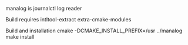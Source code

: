 manalog is journalctl log reader

Build requires
intltool-extract
extra-cmake-modules

Build and installation
cmake -DCMAKE_INSTALL_PREFIX=/usr ../manalog
make install
